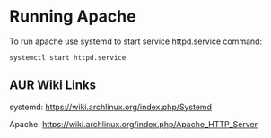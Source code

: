 # Running Apache

To run apache use systemd to start service httpd.service
command:
```
systemctl start httpd.service
```
## AUR Wiki Links

systemd:
https://wiki.archlinux.org/index.php/Systemd

Apache:
https://wiki.archlinux.org/index.php/Apache_HTTP_Server

